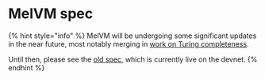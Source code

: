 # MelVM spec

{% hint style="info" %}
MelVM will be undergoing some significant updates in the near future, most notably merging in [work on Turing completeness](https://forum.melproject.org/t/making-melvm-turing-complete/72).

Until then, please see the [old spec](https://ancient-docs.melproject.org/specifications/melvm-specification/), which is currently live on the devnet.
{% endhint %}
